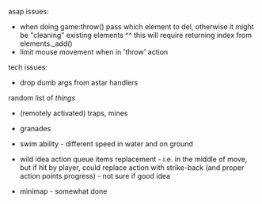 asap issues:
 - when doing game:throw() pass which element to del, otherwise it might be "cleaning" existing elements ^^
   this will require returning index from elements._add()
 - limit mouse movement when in 'throw' action

tech issues:
 - drop dumb args from astar handlers

random list of *things*
 - (remotely activated) traps, mines
 - granades

 - swim ability - different speed in water and on ground
 - wild idea action queue items replacement - i.e. in the middle of move, but if hit by player, could replace action with strike-back (and proper action points progress) - not sure if good idea

 - minimap - somewhat done
